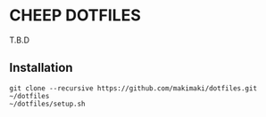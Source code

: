 # CHEEP DOTFILES

T.B.D

## Installation

```
git clone --recursive https://github.com/makimaki/dotfiles.git ~/dotfiles
~/dotfiles/setup.sh
```
